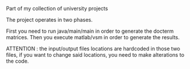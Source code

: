 Part of my collection of university projects

The project operates in two phases.

First you need to run java/main/main in order to generate the docterm matrices.
Then you execute matlab/vsm in order to generate the results.

ATTENTION : the input/output files locations are hardcoded in those two files, if
you want to change said locations, you need to make alterations to the code.